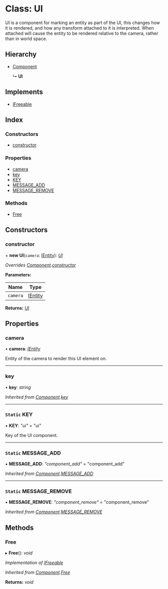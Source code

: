 
# Class: UI

UI is a component for marking an entity as part of the UI,
this changes how it is rendered, and how any transform
attached to it is interpreted. When attached will cause
the entity to be rendered relative to the camera, rather
than in world space.

## Hierarchy

* [Component](component.md)

  ↳ **UI**

## Implements

* [IFreeable](../interfaces/ifreeable.md)

## Index

### Constructors

* [constructor](ui.md#constructor)

### Properties

* [camera](ui.md#camera)
* [key](ui.md#key)
* [KEY](ui.md#static-key)
* [MESSAGE_ADD](ui.md#static-message_add)
* [MESSAGE_REMOVE](ui.md#static-message_remove)

### Methods

* [Free](ui.md#free)

## Constructors

###  constructor

\+ **new UI**(`camera`: [IEntity](../interfaces/ientity.md)): *[UI](ui.md)*

*Overrides [Component](component.md).[constructor](component.md#constructor)*

**Parameters:**

Name | Type |
------ | ------ |
`camera` | [IEntity](../interfaces/ientity.md) |

**Returns:** *[UI](ui.md)*

## Properties

###  camera

• **camera**: *[IEntity](../interfaces/ientity.md)*

Entity of the camera to render this UI element on.

___

###  key

• **key**: *string*

*Inherited from [Component](component.md).[key](component.md#key)*

___

### `Static` KEY

▪ **KEY**: *"ui"* = "ui"

Key of the UI component.

___

### `Static` MESSAGE_ADD

▪ **MESSAGE_ADD**: *"component_add"* = "component_add"

*Inherited from [Component](component.md).[MESSAGE_ADD](component.md#static-message_add)*

___

### `Static` MESSAGE_REMOVE

▪ **MESSAGE_REMOVE**: *"component_remove"* = "component_remove"

*Inherited from [Component](component.md).[MESSAGE_REMOVE](component.md#static-message_remove)*

## Methods

###  Free

▸ **Free**(): *void*

*Implementation of [IFreeable](../interfaces/ifreeable.md)*

*Inherited from [Component](component.md).[Free](component.md#free)*

**Returns:** *void*
